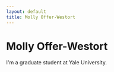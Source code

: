 ```yaml
---
layout: default
title: Molly Offer-Westort
---
```

Molly Offer-Westort
====================

I'm a graduate student at Yale University.

